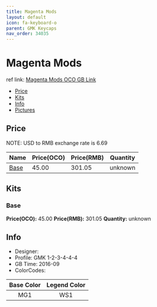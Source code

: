 ```yaml
---
title: Magenta Mods
layout: default
icon: fa-keyboard-o
parent: GMK Keycaps
nav_order: 34035
---
```


# Magenta Mods

ref link: [Magenta Mods OCO GB Link](https://www.originativeco.com/products/magenta-mods)

* [Price](#price)
* [Kits](#kits)
* [Info](#info)
* [Pictures](#pictures)


## Price  
NOTE: USD to RMB exchange rate is 6.69

| Name          | Price(OCO)    |  Price(RMB) | Quantity |
| ------------- | ------------ |  ---------- | -------- |
|[Base](#base)|45.00|301.05|unknown|


## Kits
### Base
**Price(OCO):** 45.00    **Price(RMB):** 301.05    **Quantity:** unknown  


## Info
* Designer: 
* Profile: GMK 1-2-3-4-4-4
* GB Time: 2016-09
* ColorCodes:  

|Base Color     | Legend Color
| :-------------: | :------------:
|MG1|WS1
